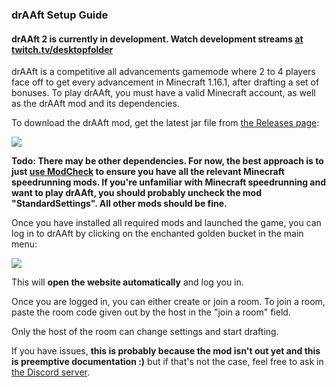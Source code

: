 ### drAAft Setup Guide

#### drAAft 2 is currently in development. Watch development streams [at twitch.tv/desktopfolder](https://twitch.tv/desktopfolder)

drAAft is a competitive all advancements gamemode where 2 to 4 players face off to get every advancement in Minecraft 1.16.1, after drafting a set of bonuses. To play drAAft, you must have a valid Minecraft account, as well as the drAAft mod and its dependencies.

To download the drAAft mod, get the latest jar file from [the Releases page](https://github.com/memerson12/drAAft/releases):

![](/assets/draaft/mod-download.jpg)

**Todo: There may be other dependencies. For now, the best approach is to just [use ModCheck](https://github.com/tildejustin/modcheck/releases) to ensure you have all the relevant Minecraft speedrunning mods. If you're unfamiliar with Minecraft speedrunning and want to play drAAft, you should probably uncheck the mod "StandardSettings". All other mods should be fine.**

Once you have installed all required mods and launched the game, you can log in to drAAft by clicking on the enchanted golden bucket in the main menu:

![](/assets/draaft/log-in.jpg)

This will **open the website automatically** and log you in.

Once you are logged in, you can either create or join a room. To join a room, paste the room code given out by the host in the "join a room" field.

Only the host of the room can change settings and start drafting.

If you have issues, **this is probably because the mod isn't out yet and this is preemptive documentation :)** but if that's not the case, feel free to ask in [the Discord server](https://discord.gg/37Q3KnbeQQ).
